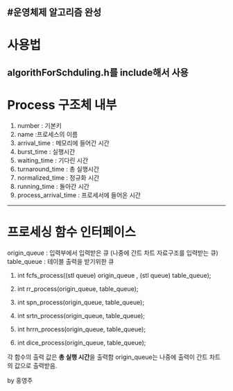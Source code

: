 #운영체제 알고리즘 완성
-------
# 사용법

algorithForSchduling.h를 include해서 사용
--------------
# Process 구조체 내부
1. number : 기본키
2. name :프로세스의 이름
3. arrival_time : 메모리에 들어간 시간
4. burst_time : 실행시간
5. waiting_time : 기다린 시간
6. turnaround_time : 총 실행시간
7. normalized_time : 정규화 시간
8. running_time : 돌아간 시간
9. process_arrival_time : 프로세서에 들어온 시간

--------------------------------
# 프로세싱 함수 인터페이스
origin_queue : 입력부에서 입력받은 큐 (나중에 간트 차트 자료구조를 입력받는 큐)
table_queue : 테이블 출력을 받기위한 큐
1. int fcfs_process((stl queue) origin_queue , (stl queue) table_queue);

2. int rr_process(origin_queue, table_queue);
3. int spn_process(origin_queue, table_queue);
4. int srtn_process(origin_queue, table_queue);
5. int hrrn_process(origin_queue, table_queue);
6. int dice_process(origin_queue, table_queue);

각 함수의 출력 값은 **총 실행 시간**을 출력함
origin_queue는 나중에 출력이 간트 차트의 값으로 출력받음.


by 홍영주
